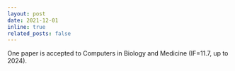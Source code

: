```yaml
---
layout: post
date: 2021-12-01
inline: true
related_posts: false
---
```


One paper is accepted to Computers in Biology and Medicine (IF=11.7, up to 2024).
